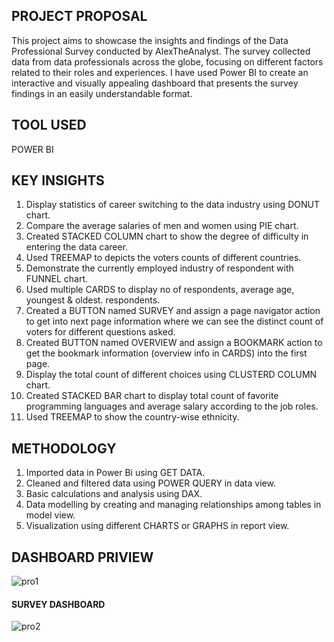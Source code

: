 ## PROJECT PROPOSAL 

This project aims to showcase the insights and findings of the Data Professional Survey conducted by AlexTheAnalyst. The survey collected data from data professionals across the globe, focusing on different factors related to their roles and experiences. I have used Power BI to create an interactive and visually appealing dashboard that presents the survey findings in an easily understandable format.

## TOOL USED

POWER BI</br>

## KEY INSIGHTS

1. Display statistics of career switching to the data industry using DONUT chart.</br>
2. Compare the average salaries of men and women using PIE chart.</br>
3. Created STACKED COLUMN chart to show the degree of difficulty in entering the data career.</br>
4. Used TREEMAP to depicts the voters counts of different countries.</br>
5. Demonstrate the currently employed industry of respondent with FUNNEL chart.</br>
6. Used multiple CARDS to display no of respondents, average age, youngest & oldest. respondents.</br>
7. Created a BUTTON named SURVEY and assign a page navigator action to get into next page information where we can see the distinct count of voters for different questions asked.</br>
8. Created BUTTON named OVERVIEW and assign a BOOKMARK action to get the bookmark information (overview info in CARDS) into the first page. </br>
9. Display the total count of different choices using CLUSTERD COLUMN chart.</br>
10. Created STACKED BAR chart to display total count of favorite programming languages and average salary according to the job roles.</br>
11. Used TREEMAP to show the country-wise ethnicity.</br>

## METHODOLOGY

1. Imported data in Power Bi using GET DATA.</br>
2. Cleaned and filtered data using POWER QUERY in data view.</br>
3. Basic calculations and analysis using DAX.</br>
4. Data modelling by creating and managing relationships among tables in model view.</br>
5. Visualization using different CHARTS or GRAPHS in report view.</br>

## DASHBOARD PRIVIEW

![pro1](https://github.com/jhanvikamani/Power-BI-Project-Data-Professional-Survey/assets/49193372/13c96aa1-90f6-4f11-ba44-908169155557)

#### SURVEY DASHBOARD
![pro2](https://github.com/jhanvikamani/Power-BI-Project-Data-Professional-Survey/assets/49193372/06ac5831-ed57-4a4e-86e7-da2752b76f51)



